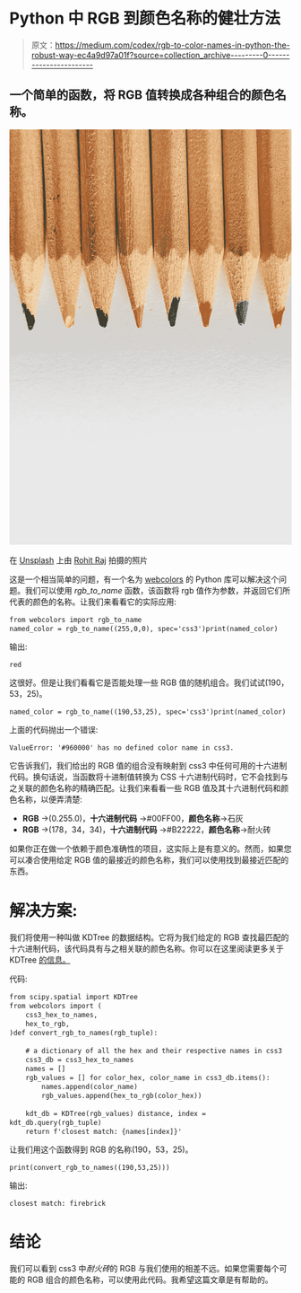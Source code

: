 # Python 中 RGB 到颜色名称的健壮方法

> 原文：<https://medium.com/codex/rgb-to-color-names-in-python-the-robust-way-ec4a9d97a01f?source=collection_archive---------0----------------------->

## 一个简单的函数，将 RGB 值转换成各种组合的颜色名称。

![](img/9571789679cf1a5eccec19fc5f5355b6.png)

在 [Unsplash](https://unsplash.com/@rohitraj_28?utm_source=unsplash&utm_medium=referral&utm_content=creditCopyText) 上由 [Rohit Raj](https://unsplash.com/@rohitraj_28?utm_source=unsplash&utm_medium=referral&utm_content=creditCopyText) 拍摄的照片

这是一个相当简单的问题，有一个名为 [webcolors](https://pypi.org/project/webcolors/1.3/) 的 Python 库可以解决这个问题。我们可以使用 *rgb_to_name* 函数，该函数将 rgb 值作为参数，并返回它们所代表的颜色的名称。让我们来看看它的实际应用:

```
from webcolors import rgb_to_name
named_color = rgb_to_name((255,0,0), spec='css3')print(named_color)
```

输出:

```
red
```

这很好。但是让我们看看它是否能处理一些 RGB 值的随机组合。我们试试(190，53，25)。

```
named_color = rgb_to_name((190,53,25), spec='css3')print(named_color)
```

上面的代码抛出一个错误:

```
ValueError: '#960000' has no defined color name in css3.
```

它告诉我们，我们给出的 RGB 值的组合没有映射到 css3 中任何可用的十六进制代码。换句话说，当函数将十进制值转换为 CSS 十六进制代码时，它不会找到与之关联的颜色名称的精确匹配。让我们来看看一些 RGB 值及其十六进制代码和颜色名称，以便弄清楚:

*   **RGB** →(0.255.0)，**十六进制代码** →#00FF00，**颜色名称**→石灰
*   **RGB** →(178，34，34)，**十六进制代码** →#B22222，**颜色名称**→耐火砖

如果你正在做一个依赖于颜色准确性的项目，这实际上是有意义的。然而，如果您可以凑合使用给定 RGB 值的最接近的颜色名称，我们可以使用找到最接近匹配的东西。

# 解决方案:

我们将使用一种叫做 KDTree 的数据结构。它将为我们给定的 RGB 查找最匹配的十六进制代码，该代码具有与之相关联的颜色名称。你可以在这里阅读更多关于 KDTree [的信息。](https://docs.scipy.org/doc/scipy/reference/generated/scipy.spatial.KDTree.html)

代码:

```
from scipy.spatial import KDTree
from webcolors import (
    css3_hex_to_names,
    hex_to_rgb,
)def convert_rgb_to_names(rgb_tuple):

    # a dictionary of all the hex and their respective names in css3
    css3_db = css3_hex_to_names
    names = []
    rgb_values = [] for color_hex, color_name in css3_db.items():
        names.append(color_name)
        rgb_values.append(hex_to_rgb(color_hex))

    kdt_db = KDTree(rgb_values) distance, index = kdt_db.query(rgb_tuple)
    return f'closest match: {names[index]}'
```

让我们用这个函数得到 RGB 的名称(190，53，25)。

```
print(convert_rgb_to_names((190,53,25)))
```

输出:

```
closest match: firebrick
```

# **结论**

我们可以看到 css3 中*耐火砖*的 RGB 与我们使用的相差不远。如果您需要每个可能的 RGB 组合的颜色名称，可以使用此代码。我希望这篇文章是有帮助的。